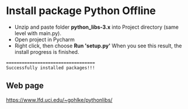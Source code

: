 # Install package Python Offline
* Unzip and paste folder <b>python_libs-3.x</b> into Project directory (same level with main.py).
* Open project in Pycharm
* Right click, then choose <b>Run 'setup.py'</b>
When you see this result, the install progress is finished.

```
==================================
Successfully installed packages!!!
```

## Web page
https://www.lfd.uci.edu/~gohlke/pythonlibs/